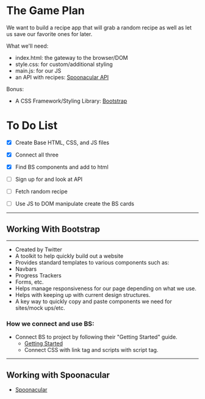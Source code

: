# The Game Plan

We want to build a recipe app that will grab a random recipe as well as let us save our favorite ones for later.

What we'll need:

- index.html: the gateway to the browser/DOM
- style.css: for custom/additional styling
- main.js: for our JS
- an API with recipes: [Spoonacular API](https://spoonacular.com/food-api)

Bonus:

- A CSS Framework/Styling Library: [Bootstrap](https://getbootstrap.com/)

# To Do List

- [x] Create Base HTML, CSS, and JS files
- [x] Connect all three
- [x] Find BS components and add to html
- [ ] Sign up for and look at API
- [ ] Fetch random recipe 
- [ ] Use JS to DOM manipulate create the BS cards


<hr>

## Working With Bootstrap

<hr>

- Created by Twitter
- A toolkit to help quickly build out a website
- Provides standard templates to various components such as:
- Navbars
- Progress Trackers
- Forms, etc.
- Helps manage responsiveness for our page depending on what we use.
- Helps with keeping up with current design structures.
- A key way to quickly copy and paste components we need for sites/mock ups/etc.

### How we connect and use BS:

- Connect BS to project by following their "Getting Started" guide.
    - [Getting Started](https://getbootstrap.com/docs/5.3/getting-started/introduction/)
    - Connect CSS with link tag and scripts with script tag.

<hr>

## Working with Spoonacular

- [Spoonacular](https://spoonacular.com/food-api)